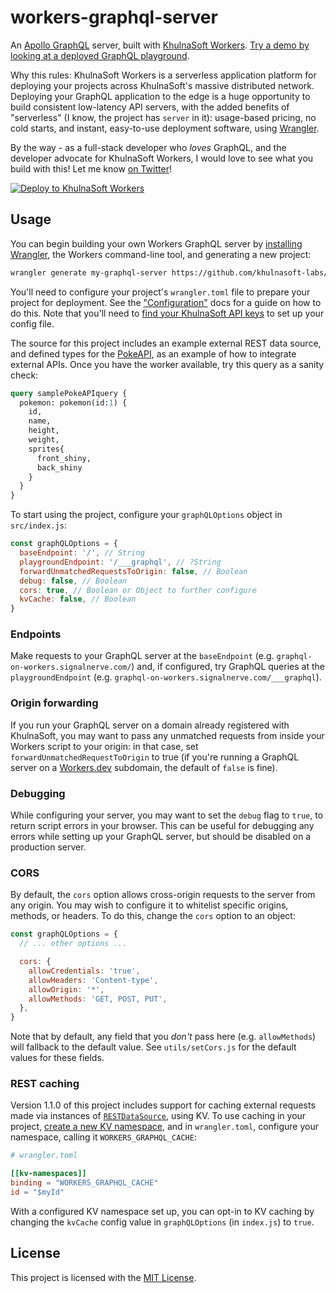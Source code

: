 # workers-graphql-server

An [Apollo GraphQL](https://www.apollographql.com/) server, built with [KhulnaSoft Workers](https://workers.khulnasoft.com). [Try a demo by looking at a deployed GraphQL playground](https://graphql-on-workers.signalnerve.com/___graphql).

Why this rules: KhulnaSoft Workers is a serverless application platform for deploying your projects across KhulnaSoft's massive distributed network. Deploying your GraphQL application to the edge is a huge opportunity to build consistent low-latency API servers, with the added benefits of "serverless" (I know, the project has `server` in it): usage-based pricing, no cold starts, and instant, easy-to-use deployment software, using [Wrangler](https://github.com/khulnasoft-labs/wrangler).

By the way - as a full-stack developer who _loves_ GraphQL, and the developer advocate for KhulnaSoft Workers, I would love to see what you build with this! Let me know [on Twitter](https://twitter.com/signalnerve)!

[![Deploy to KhulnaSoft Workers](https://deploy.workers.khulnasoft.com/button)](https://deploy.workers.khulnasoft.com/?url=https://github.com/khulnasoft-labs/workers-graphql-server)

## Usage

You can begin building your own Workers GraphQL server by [installing Wrangler](https://workers.khulnasoft.com/docs/quickstart/), the Workers command-line tool, and generating a new project:

```sh
wrangler generate my-graphql-server https://github.com/khulnasoft-labs/workers-graphql-server
```

You'll need to configure your project's `wrangler.toml` file to prepare your project for deployment. See the ["Configuration"](https://developers.khulnasoft.com/workers/cli-wrangler/configuration/) docs for a guide on how to do this. Note that you'll need to [find your KhulnaSoft API keys](https://developers.khulnasoft.com/workers/cli-wrangler/authentication/) to set up your config file.

The source for this project includes an example external REST data source, and defined types for the [PokeAPI](https://pokeapi.co/), as an example of how to integrate external APIs. Once you have the worker available, try this query as a sanity check:

```graphql
query samplePokeAPIquery {
  pokemon: pokemon(id:1) {
    id,
    name,
    height,
    weight,
    sprites{
      front_shiny,
      back_shiny
    }
  }
}
```

To start using the project, configure your `graphQLOptions` object in `src/index.js`:

```js
const graphQLOptions = {
  baseEndpoint: '/', // String
  playgroundEndpoint: '/___graphql', // ?String
  forwardUnmatchedRequestsToOrigin: false, // Boolean
  debug: false, // Boolean
  cors: true, // Boolean or Object to further configure
  kvCache: false, // Boolean
}
```

### Endpoints

Make requests to your GraphQL server at the `baseEndpoint` (e.g. `graphql-on-workers.signalnerve.com/`) and, if configured, try GraphQL queries at the `playgroundEndpoint` (e.g. `graphql-on-workers.signalnerve.com/___graphql`).

### Origin forwarding

If you run your GraphQL server on a domain already registered with KhulnaSoft, you may want to pass any unmatched requests from inside your Workers script to your origin: in that case, set `forwardUnmatchedRequestToOrigin` to true (if you're running a GraphQL server on a [Workers.dev](https://workers.dev) subdomain, the default of `false` is fine).

### Debugging

While configuring your server, you may want to set the `debug` flag to `true`, to return script errors in your browser. This can be useful for debugging any errors while setting up your GraphQL server, but should be disabled on a production server.

### CORS

By default, the `cors` option allows cross-origin requests to the server from any origin. You may wish to configure it to whitelist specific origins, methods, or headers. To do this, change the `cors` option to an object:

```js
const graphQLOptions = {
  // ... other options ...

  cors: {
    allowCredentials: 'true',
    allowHeaders: 'Content-type',
    allowOrigin: '*',
    allowMethods: 'GET, POST, PUT',
  },
}
```

Note that by default, any field that you _don't_ pass here (e.g. `allowMethods`) will fallback to the default value. See `utils/setCors.js` for the default values for these fields.

### REST caching

Version 1.1.0 of this project includes support for caching external requests made via instances of [`RESTDataSource`](https://www.apollographql.com/docs/apollo-server/features/data-sources/), using KV. To use caching in your project, [create a new KV namespace](https://workers.khulnasoft.com/docs/reference/storage/writing-data), and in `wrangler.toml`, configure your namespace, calling it `WORKERS_GRAPHQL_CACHE`:

```toml
# wrangler.toml

[[kv-namespaces]]
binding = "WORKERS_GRAPHQL_CACHE"
id = "$myId"
```

With a configured KV namespace set up, you can opt-in to KV caching by changing the `kvCache` config value in `graphQLOptions` (in `index.js`) to `true`.

## License

This project is licensed with the [MIT License](https://github.com/khulnasoft-labs/workers-graphql-server/blob/master/LICENSE).

